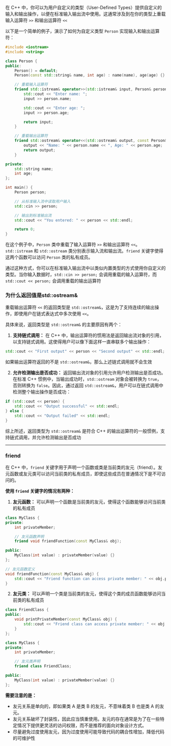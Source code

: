
在 C++ 中，你可以为用户自定义的类型（User-Defined Types）提供自定义的输入和输出操作，以便在标准输入输出流中使用。这通常涉及到在你的类型上重载输入运算符 `>>` 和输出运算符 `<<`

以下是一个简单的例子，演示了如何为自定义类型 `Person` 实现输入和输出运算符：

```cpp
#include <iostream>
#include <string>

class Person {
public:
    Person() = default;
    Person(const std::string& name, int age) : name(name), age(age) {}

    // 重载输入运算符
    friend std::istream& operator>>(std::istream& input, Person& person) {
        std::cout << "Enter name: ";
        input >> person.name;

        std::cout << "Enter age: ";
        input >> person.age;

        return input;
    }

    // 重载输出运算符
    friend std::ostream& operator<<(std::ostream& output, const Person& person) {
        output << "Name: " << person.name << ", Age: " << person.age;
        return output;
    }

private:
    std::string name;
    int age;
};

int main() {
    Person person;

    // 从标准输入流中读取用户输入
    std::cin >> person;

    // 输出到标准输出流
    std::cout << "You entered: " << person << std::endl;

    return 0;
}
```

在这个例子中，`Person` 类中重载了输入运算符 `>>` 和输出运算符 `<<`。`std::istream` 和 `std::ostream` 类分别表示输入流和输出流。`friend` 关键字使得这两个函数可以访问 `Person` 类的私有成员。

通过这种方式，你可以在标准输入输出流中以类似内置类型的方式使用你自定义的类型。当你输入数据时，`std::cin >> person;` 会调用重载的输入运算符，而 `std::cout << person;` 会调用重载的输出运算符

### 为什么返回值是std::ostream&

重载输出运算符 `<<` 的返回类型是 `std::ostream&`，这是为了支持连续的输出操作，即使用户在链式表达式中多次使用 `<<`。

具体来说，返回类型是 `std::ostream&` 的主要原因有两个：

1. **支持链式调用：** 在 C++ 中，输出运算符的惯用法是返回输出流对象的引用，以支持链式调用。这使得用户可以像下面这样一直串联多个输出操作：
```cpp
std::cout << "First output" << person << "Second output" << std::endl;
```
如果输出运算符返回的不是 `std::ostream&`，那么上述链式调用就不会生效

2. **允许检测输出是否成功：** 返回输出流对象的引用允许用户检测输出是否成功。在标准 C++ 惯例中，当输出成功时，`std::ostream` 对象会被转换为 `true`，否则转换为 `false`。因此，通过返回 `std::ostream&`，用户可以在链式调用中检测整个输出操作是否成功：
```cpp
if (std::cout << person) {
    std::cout << "Output successful" << std::endl;
} else {
    std::cout << "Output failed" << std::endl;
}
```

综上所述，返回类型为 `std::ostream&` 是符合 C++ 的输出运算符的一般惯例，支持链式调用，并允许检测输出是否成功


---
### friend

在 C++ 中，`friend` 关键字用于声明一个函数或类是当前类的友元（friend）。友元函数或友元类可以访问当前类的私有成员，即使这些成员在普通情况下是不可访问的。

**使用 `friend` 关键字的情况有两种：**

1. **友元函数：** 可以声明一个函数是当前类的友元，使得这个函数能够访问当前类的私有成员
```cpp
class MyClass {
private:
    int privateMember;

    // 友元函数声明
    friend void friendFunction(const MyClass& obj);

public:
    MyClass(int value) : privateMember(value) {}
};

// 友元函数定义
void friendFunction(const MyClass& obj) {
    std::cout << "Friend function can access private member: " << obj.privateMember << std::endl;
}
```

2. **友元类：** 可以声明一个类是当前类的友元，使得这个类的成员函数能够访问当前类的私有成员
```cpp
class FriendClass {
public:
    void printPrivateMember(const MyClass& obj) {
        std::cout << "Friend class can access private member: " << obj.privateMember << std::endl;
    }
};

class MyClass {
private:
    int privateMember;

    // 友元类声明
    friend class FriendClass;

public:
    MyClass(int value) : privateMember(value) {}
};
```

**需要注意的是：**

- 友元关系是单向的，即如果类 A 是类 B 的友元，不意味着类 B 也是类 A 的友元。
- 友元关系破坏了封装性，因此应当慎重使用。友元的存在通常是为了在一些特定情况下提供更灵活的访问权限，而不是推荐的面向对象设计方式。
- 尽量避免过度使用友元，因为过度使用可能导致代码的耦合性增加，降低代码的可维护性